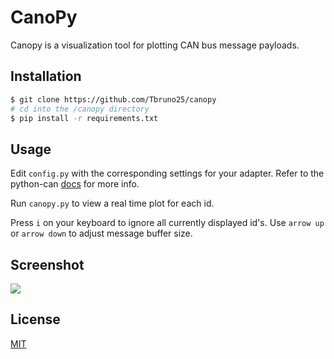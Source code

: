 # CanoPy

Canopy is a visualization tool for plotting CAN bus message payloads. 

## Installation

```bash
$ git clone https://github.com/Tbruno25/canopy
# cd into the /canopy directory
$ pip install -r requirements.txt
```

## Usage

Edit `config.py` with the corresponding settings for your adapter. Refer to the python-can [docs](https://python-can.readthedocs.io/en/master/configuration.html#in-code) for more info.

Run `canopy.py` to view a real time plot for each id.

Press `i` on your keyboard to ignore all currently displayed id's.
Use `arrow up` or `arrow down` to adjust message buffer size. 

## Screenshot 

![](https://i.ibb.co/ynrNndq/Screenshot-from-2021-04-16-12-23-26.png)

## License
[MIT](https://choosealicense.com/licenses/mit/)